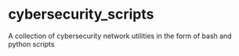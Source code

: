 # cybersecurity_scripts
A collection of cybersecurity network utilities in the form of bash and python scripts
